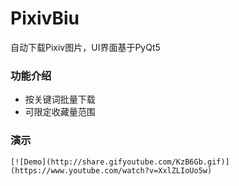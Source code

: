 # PixivBiu
自动下载Pixiv图片，UI界面基于PyQt5

### 功能介绍

* 按关键词批量下载
* 可限定收藏量范围

### 演示

```
[![Demo](http://share.gifyoutube.com/KzB6Gb.gif)](https://www.youtube.com/watch?v=XxlZLIoUo5w)
```

